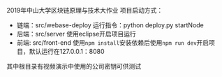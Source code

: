 2019年中山大学区块链原理与技术大作业
项目启动方式：
- 链端：src/webase-deploy
    运行指令：python deploy.py startNode
- 后端：src/server
    使用eclipse开启项目运行
- 前端: src/front-end
    使用`npm install`安装依赖后使用`npm run dev`开启项目，默认运行在127.0.0.1：8080

其中根目录有视频演示中使用的公司密钥可供测试
